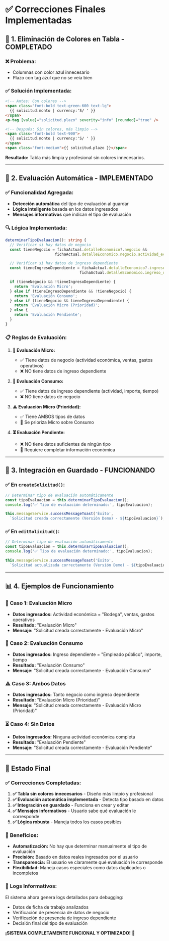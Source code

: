 # ✅ Correcciones Finales Implementadas

## 🎨 **1. Eliminación de Colores en Tabla - COMPLETADO**

### ❌ **Problema:**
- Columnas con color azul innecesario
- Plazo con tag azul que no se veía bien

### ✅ **Solución Implementada:**
```html
<!-- Antes: Con colores -->
<span class="font-bold text-green-600 text-lg">
  {{ solicitud.monto | currency:'S/ ' }}
</span>
<p-tag [value]="solicitud.plazo" severity="info" [rounded]="true" />

<!-- Después: Sin colores, más limpio -->
<span class="font-bold text-900">
  {{ solicitud.monto | currency:'S/ ' }}
</span>
<span class="font-medium">{{ solicitud.plazo }}</span>
```

**Resultado:** Tabla más limpia y profesional sin colores innecesarios.

---

## 🤖 **2. Evaluación Automática - IMPLEMENTADO**

### ✅ **Funcionalidad Agregada:**
- **Detección automática** del tipo de evaluación al guardar
- **Lógica inteligente** basada en los datos ingresados
- **Mensajes informativos** que indican el tipo de evaluación

### 🔍 **Lógica Implementada:**

```typescript
determinarTipoEvaluacion(): string {
  // Verificar si hay datos de negocio
  const tieneNegocio = fichaActual.detalleEconomico?.negocio && 
                      fichaActual.detalleEconomico.negocio.actividad_economica;

  // Verificar si hay datos de ingreso dependiente  
  const tieneIngresoDependiente = fichaActual.detalleEconomico?.ingreso_dependiente && 
                                 fichaActual.detalleEconomico.ingreso_dependiente.actividad;

  if (tieneNegocio && !tieneIngresoDependiente) {
    return 'Evaluación Micro';
  } else if (tieneIngresoDependiente && !tieneNegocio) {
    return 'Evaluación Consumo';
  } else if (tieneNegocio && tieneIngresoDependiente) {
    return 'Evaluación Micro (Prioridad)';
  } else {
    return 'Evaluación Pendiente';
  }
}
```

### 📋 **Reglas de Evaluación:**

1. **🏪 Evaluación Micro:**
   - ✅ Tiene datos de negocio (actividad económica, ventas, gastos operativos)
   - ❌ NO tiene datos de ingreso dependiente

2. **💼 Evaluación Consumo:**
   - ✅ Tiene datos de ingreso dependiente (actividad, importe, tiempo)
   - ❌ NO tiene datos de negocio

3. **⚠️ Evaluación Micro (Prioridad):**
   - ✅ Tiene AMBOS tipos de datos
   - 🎯 Se prioriza Micro sobre Consumo

4. **⏳ Evaluación Pendiente:**
   - ❌ NO tiene datos suficientes de ningún tipo
   - 🔄 Requiere completar información económica

---

## 🎯 **3. Integración en Guardado - FUNCIONANDO**

### ✅ **En `createSolicitud()`:**
```typescript
// Determinar tipo de evaluación automáticamente
const tipoEvaluacion = this.determinarTipoEvaluacion();
console.log('✅ Tipo de evaluación determinado:', tipoEvaluacion);

this.messageService.successMessageToast('Éxito', 
  `Solicitud creada correctamente (Versión Demo) - ${tipoEvaluacion}`);
```

### ✅ **En `editSolicitud()`:**
```typescript
// Determinar tipo de evaluación automáticamente
const tipoEvaluacion = this.determinarTipoEvaluacion();
console.log('✅ Tipo de evaluación determinado:', tipoEvaluacion);

this.messageService.successMessageToast('Éxito', 
  `Solicitud actualizada correctamente (Versión Demo) - ${tipoEvaluacion}`);
```

---

## 📊 **4. Ejemplos de Funcionamiento**

### 🏪 **Caso 1: Evaluación Micro**
- **Datos ingresados:** Actividad económica = "Bodega", ventas, gastos operativos
- **Resultado:** "Evaluación Micro"
- **Mensaje:** "Solicitud creada correctamente - Evaluación Micro"

### 💼 **Caso 2: Evaluación Consumo**
- **Datos ingresados:** Ingreso dependiente = "Empleado público", importe, tiempo
- **Resultado:** "Evaluación Consumo"
- **Mensaje:** "Solicitud creada correctamente - Evaluación Consumo"

### ⚠️ **Caso 3: Ambos Datos**
- **Datos ingresados:** Tanto negocio como ingreso dependiente
- **Resultado:** "Evaluación Micro (Prioridad)"
- **Mensaje:** "Solicitud creada correctamente - Evaluación Micro (Prioridad)"

### ⏳ **Caso 4: Sin Datos**
- **Datos ingresados:** Ninguna actividad económica completa
- **Resultado:** "Evaluación Pendiente"
- **Mensaje:** "Solicitud creada correctamente - Evaluación Pendiente"

---

## 🚀 **Estado Final**

### ✅ **Correcciones Completadas:**
1. **✅ Tabla sin colores innecesarios** - Diseño más limpio y profesional
2. **✅ Evaluación automática implementada** - Detecta tipo basado en datos
3. **✅ Integración en guardado** - Funciona en crear y editar
4. **✅ Mensajes informativos** - Usuario sabe qué evaluación le corresponde
5. **✅ Lógica robusta** - Maneja todos los casos posibles

### 🎯 **Beneficios:**
- **Automatización:** No hay que determinar manualmente el tipo de evaluación
- **Precisión:** Basado en datos reales ingresados por el usuario
- **Transparencia:** El usuario ve claramente qué evaluación le corresponde
- **Flexibilidad:** Maneja casos especiales como datos duplicados o incompletos

### 📝 **Logs Informativos:**
El sistema ahora genera logs detallados para debugging:
- Datos de ficha de trabajo analizados
- Verificación de presencia de datos de negocio
- Verificación de presencia de ingreso dependiente
- Decisión final del tipo de evaluación

**¡SISTEMA COMPLETAMENTE FUNCIONAL Y OPTIMIZADO!** 🎉
